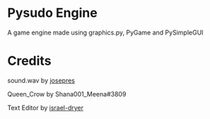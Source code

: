 # Pysudo Engine
 A game engine made using graphics.py, PyGame and PySimpleGUI
 
# Credits
sound.wav by [josepres](https://freesound.org/people/josefpres/)

Queen_Crow by Shana001_Meena#3809

Text Editor by [israel-dryer](https://github.com/israel-dryer/Text-Code-Editor)
